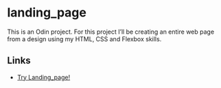 # landing_page
This is an Odin project. For this project I’ll be creating an entire web page from a design using my HTML, CSS and Flexbox skills.

## Links
- [Try Landing_page!](https://vitran25.github.io/landing_page)